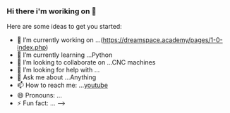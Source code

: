 ### Hi there i'm woriking on 👋

Here are some ideas to get you started:

- 🔭 I’m currently working on ...(https://dreamspace.academy/pages/1-0-index.php)
- 🌱 I’m currently learning ...Python 
- 👯 I’m looking to collaborate on ...CNC machines
- 🤔 I’m looking for help with ...
- 💬 Ask me about ...Anything 
- 📫 How to reach me: ...[youtube](https://www.youtube.com/channel/UCiJp5gbWhm8dcBqMyuj3lMA)
- 😄 Pronouns: ...
- ⚡ Fun fact: ...
-->
